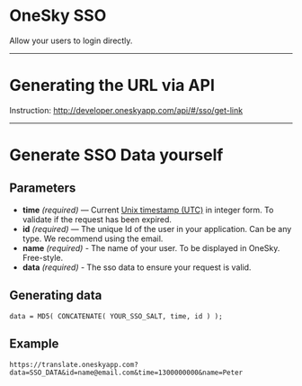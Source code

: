 # OneSky SSO
Allow your users to login directly.

***

# Generating the URL via API
Instruction: http://developer.oneskyapp.com/api/#/sso/get-link

***

# Generate SSO Data yourself

## Parameters
- **time** _(required)_ — Current [Unix timestamp (UTC)](http://en.wikipedia.org/wiki/Unix_time) in integer form. To validate if the request has been expired.
- **id** _(required)_ — The unique Id of the user in your application. Can be any type. We recommend using the email.
- **name** _(required)_ - The name of your user. To be displayed in OneSky. Free-style.
- **data** _(required)_ - The sso data to ensure your request is valid.

## Generating data
```code
data = MD5( CONCATENATE( YOUR_SSO_SALT, time, id ) );
```

## Example

    https://translate.oneskyapp.com?data=SSO_DATA&id=name@email.com&time=1300000000&name=Peter
